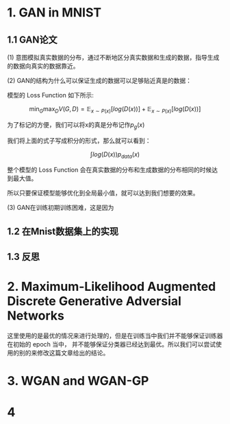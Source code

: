 # 1. GAN in MNIST

## 1.1 GAN论文

(1) 意图模拟真实数据的分布，通过不断地区分真实数据和生成的数据，指导生成的数据向真实的数据靠近。

(2) GAN的结构为什么可以保证生成的数据可以足够贴近真是的数据：
  
模型的 Loss Function 如下所示:
 
$$ \min_{G} \max_{D} V(G,D) = \mathbb{E}_{x\sim P(x)} [log(D(x))] + \mathbb{E}_{x\sim P(x)} [log(D(x))] $$
    
 
为了标记的方便，我们可以将x的真是分布记作$p_{g}(x)$

我们将上面的式子写成积分的形式，那么就可以看到：

$$\int log\big(D(x)\big)p_{data}(x) $$

整个模型的 Loss Function 会在真实数据的分布和生成数据的分布相同的时候达到最大值。

所以只要保证模型能够优化到全局最小值，就可以达到我们想要的效果。

(3) GAN在训练初期训练困难，这是因为


## 1.2 在Mnist数据集上的实现

## 1.3 反思

# 2. Maximum-Likelihood Augmented Discrete Generative Adversial Networks

这里使用的是最优的情况来进行处理的，但是在训练当中我们并不能够保证训练器在初始的 epoch 当中，
并不能够保证分类器已经达到最优。所以我们可以尝试使用的别的来修改这篇文章给出的结论。

# 3. WGAN and WGAN-GP


# 4
